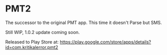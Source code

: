 # PMT2
The successor to the original PMT app. This time it doesn't Parse but SMS.
  
Still WIP, 1.0.2 update coming soon.   

Released to Play Store at: https://play.google.com/store/apps/details?id=com.kritikalerror.pmt2


